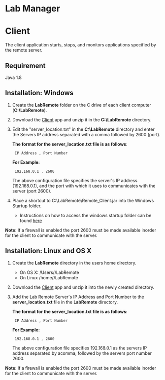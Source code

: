 Lab Manager
=================================

Client
=================================
The client application starts, stops, and monitors applications
specified by the remote server.

Requirement
--------------
Java 1.8

Installation: Windows
------------------
1. Create the __LabRemote__ folder on the C drive of each client computer (__C:\LabRemote__).
2. Download the [Client](https://github.com/downloads/aaruff/AppRemoteClient/Remote-Client.zip) app and unzip it in the __C:\LabRemote__ directory.
3. Edit the "server_location.txt" in the __C:\LabRemote__ directory and enter the Servers IP address separated with a comma followed by 2600 (port).

	**The format for the server_location.txt file is as follows:**
	
		IP Address , Port Number
	
	**For Example:**
	
		192.168.0.1 , 2600
	
	The above configuration file specifies the server's IP address (192.168.0.1), and the port with which it uses to communicates with the server (port 2600).

4. Place a shortcut to C:\LabRemote\Remote_Client.jar into the Windows Startup folder.
	* Instructions on how to access the windows startup folder can be found [here](http://windows.microsoft.com/en-US/windows-vista/Run-a-program-automatically-when-Windows-starts)  
	
__Note__: If a firewall is enabled the port 2600 must be made available inorder for the client to communicate with the server.

Installation: Linux and OS X
------------------
1. Create the __LabRemote__ directory in the users home directory.
	* On OS X: /Users/<user>/LabRemote
	* On Linux /home/<usr>/LabRemote	
2. Download the [Client](https://github.com/downloads/aaruff/AppRemoteClient/Remote-Client.zip) app and unzip it into the newly created directory.
3. Add the Lab Remote Server's IP Address and Port Number to the __server_location.txt__ file  in the __LabRemote__ directory.

	**The format for the server_location.txt file is as follows:**
	
		IP Address , Port Number
	
	**For Example:**
	
		192.168.0.1 , 2600
	
	The above configuration file specifies 192.168.0.1 as the servers IP address separated by acomma, followed by the servers port number 2600.
	
__Note__: If a firewall is enabled the port 2600 must be made available inorder for the client to communicate with the server.

